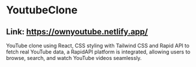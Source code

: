 # YoutubeClone
## Link: https://ownyoutube.netlify.app/

YouTube clone using React, CSS styling with Tailwind CSS and Rapid API to fetch real YouTube data, a RapidAPI platform is integrated, allowing users to browse, search, and watch YouTube videos seamlessly.
